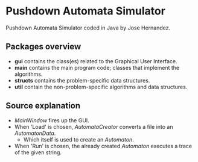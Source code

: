 # Pushdown Automata Simulator

Pushdown Automata Simulator coded in Java by Jose Hernandez.

## Packages overview

* __gui__ contains the class(es) related to the Graphical User Interface.
* __main__ contains the main program code; classes that implement the algorithms.
* __structs__ contains the problem-specific data structures.
* __util__ contain the non-problem-specific algorithms and data structures.

## Source explanation

* _MainWindow_ fires up the GUI.
* When 'Load' is chosen, _AutomataCreator_ converts a file into an _AutomatonData_.
	* Which itself is used to create an _Automaton_.
* When 'Run' is chosen, the already created _Automaton_ executes a trace of the given string.